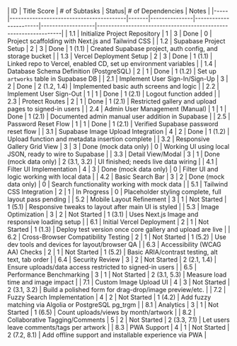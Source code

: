 | ID  | Title                              Score | # of Subtasks | Status| # of Dependencies | Notes                                                           |
|-----|-----------------------------------------|-------|---------------|-----------------------|-------------------|-----------------------------------------------------------------|
| 1.1 | Initialize Project Repository           | 1     | 3             | Done                  | 0                 | Project scaffolding with Next.js and Tailwind CSS               |
| 1.2 | Supabase Project Setup                  | 2     | 3             | Done                  | 1 (1.1)           | Created Supabase project, auth config, and storage bucket       |
| 1.3 | Vercel Deployment Setup                 | 2     | 3             | Done                  | 1 (1.1)           | Linked repo to Vercel, enabled CD, set up environment variables |
| 1.4 | Database Schema Definition (PostgreSQL) | 2     | 1             | Done                  | 1 (1.2)           | Set up `artworks` table in Supabase DB                          |
| 2.1 | Implement User Sign-In/Sign-Up          | 3     | 2             | Done                  | 2 (1.2, 1.4)      | Implemented basic auth screens and logic                        |
| 2.2 | Implement User Sign-Out                 | 1     | 1             | Done                  | 1 (2.1)           | Logout function added                                           |
| 2.3 | Protect Routes                          | 2     | 1             | Done                  | 1 (2.1)           | Restricted gallery and upload pages to signed-in users          |
| 2.4 | Admin User Management (Manual)          | 1     | 1             | Done                  | 1 (2.1)           | Documented admin manual user addition in Supabase               |
| 2.5 | Password Reset Flow                     | 1     | 1             | Done                  | 1 (2.1)           | Verified Supabase password reset flow                           |
| 3.1 | Supabase Image Upload Integration       | 4     | 2             | Done                  | 1 (1.2)           | Upload function and metadata insertion complete                 |
| 3.2 | Responsive Gallery Grid View            | 3     | 3             | Done (mock data only) | 0                 | Working UI using local JSON, ready to wire to Supabase          |
| 3.3 | Detail View/Modal                       | 3     | 1             | Done (mock data only) | 2 (3.1, 3.2)      | UI finished; needs live data wiring                             |
| 4.1 | Filter UI Implementation                | 4     | 3             | Done (mock data only) | 0                 | Filter UI and logic working with local data                     |
| 4.2 | Basic Search Bar                        | 3     | 2             | Done (mock data only) | 0                 | Search functionality working with mock data                      |
| 5.1 | Tailwind CSS Integration                | 2     | 1             | In Progress           | 0                 | Placeholder styling complete, full layout pass pending          |
| 5.2 | Mobile Layout Refinement                | 3     | 1             | Not Started           | 1 (5.1)           | Responsive tweaks to layout after main UI is styled             |
| 5.3 | Image Optimization                      | 3     | 2             | Not Started           | 1 (3.1)           | Uses Next.js Image and responsive loading setup                 |
| 6.1 | Initial Vercel Deployment               | 2     | 1             | Not Started           | 1 (1.3)           | Deploy test version once core gallery and upload are live       |
| 6.2 | Cross-Browser Compatibility Testing     | 2     | 1             | Not Started           | 1 (5.2)           | Use dev tools and devices for layout/browser QA                 |
| 6.3 | Accessibility (WCAG AA) Checks          | 2     | 1             | Not Started           | 1 (5.2)           | Basic ARIA/contrast testing, alt text, tab order                |
| 6.4 | Security Review                         | 3     | 2             | Not Started           | 2 (2.1, 1.4)      | Ensure uploads/data access restricted to signed-in users        |
| 6.5 | Performance Benchmarking                | 3     | 1             | Not Started           | 2 (3.1, 5.3)      | Measure load time and image impact                              |
| 7.1 | Custom Image Upload UI                  | 4     | 3             | Not Started           | 2 (3.1, 3.2)      | Build a polished form for drag-drop/image preview/etc.          |
| 7.2 | Fuzzy Search Implementation             | 4     | 2             | Not Started           | 1 (4.2)           | Add fuzzy matching via Algolia or PostgreSQL pg_trgm            |
| 8.1 | Analytics                               | 3     | 1             | Not Started           | 1 (6.5)           | Count uploads/views by month/artwork                            |
| 8.2 | Collaborative Tagging/Comments          | 5     | 2             | Not Started           | 2 (3.3, 7.1)      | Let users leave comments/tags per artwork                       |
| 8.3 | PWA Support                             | 4     | 1             | Not Started           | 2 (7.2, 8.1)      | Add offline support and installable experience via PWA          |
